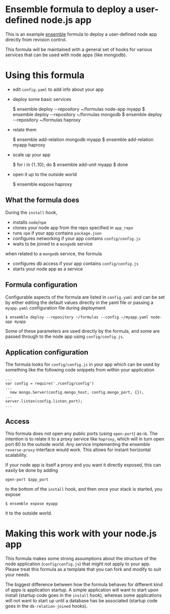 
# Ensemble formula to deploy a user-defined node.js app

This is an example 
[ensemble](http://ensemble.ubuntu.com)
formula to deploy a user-defined node app
directly from revision control.

This formula will be maintained with a general set of hooks
for various services that can be used with node apps
(like mongodb).


# Using this formula

- edit `config.yaml` to add info about your app

- deploy some basic services


    $ ensemble deploy --repository ~/formulas node-app myapp
    $ ensemble deploy --repository ~/formulas mongodb
    $ ensemble deploy --repository ~/formulas haproxy


- relate them


    $ ensemble add-relation mongodb myapp
    $ ensemble add-relation myapp haproxy


- scale up your app


    $ for i in {1..10}; do
    $   ensemble add-unit myapp
    $ done


- open it up to the outside world


    $ ensemble expose haproxy



## What the formula does

During the `install` hook,
- installs `node`/`npm`
- clones your node app from the repo specified in `app_repo`
- runs `npm` if your app contains `package.json`
- configures networking if your app contains `config/config.js`
- waits to be joined to a `mongodb` service

when related to a `mongodb` service, the formula
- configures db access if your app contains `config/config.js`
- starts your node app as a service


## Formula configuration

Configurable aspects of the formula are listed in `config.yaml`
and can be set by either editing the default values directly
in the yaml file or passing a `myapp.yaml` configuration
file during deployment

    $ ensemble deploy --repository ~/formulas --config ~/myapp.yaml node-app myapp

Some of these parameters are used directly by the formula,
and some are passed through to the node app using `config/config.js`.

## Application configuration

The formula looks for `config/config.js` in your app which can
be used by something like the following code snippets from within
your application

    ...
    var config = require('./config/config')
    ...
      new mongo.Server(config.mongo_host, config.mongo_port, {}),
    ...
    server.listen(config.listen_port);
    ...



## Access

This formula does not open any public ports (using `open-port`)
as-is.  The intention is to relate it to a proxy service like
`haproxy`, which will in turn open port 80 to the outside world.
Any service implementing the ensemble `reverse-proxy` interface
would work.  This allows for instant horizontal scalability.

If your node app is itself a proxy and you want it directly exposed,
this can easily be done by adding 

    open-port $app_port

to the bottom of the `install` hook, and then once your stack
is started, you expose

    $ ensemble expose myapp

it to the outside world.


# Making this work with your node.js app

This formula makes some strong assumptions
about the structure of the node application 
(`config/config.js`) that might not apply to your app.
Please treat this formula as a template that 
you can fork and modify to suit your needs.

The biggest difference between how the formula
behaves for different kind of apps is application
startup.  A simple application will want to start
upon install (startup code goes in the `install` hook),
whereas some applications will not want
to start up until a database has be associated
(startup code goes in the `db-relation-joined` hooks).


